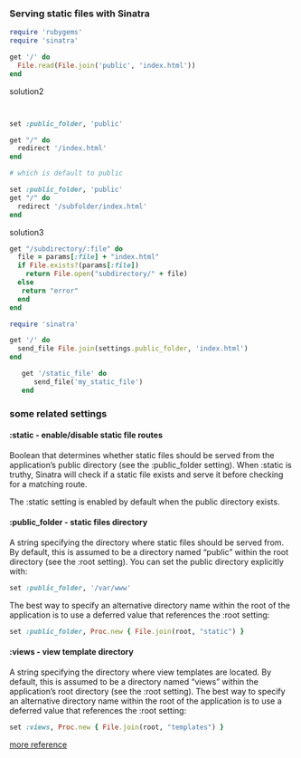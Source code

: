 ### Serving static files with Sinatra


```ruby
require 'rubygems'
require 'sinatra'

get '/' do
  File.read(File.join('public', 'index.html'))
end

```

solution2

```ruby


set :public_folder, 'public'

get "/" do
  redirect '/index.html'
end

# which is default to public

set :public_folder, 'public'
get "/" do
  redirect '/subfolder/index.html' 
end
```

solution3


```ruby
get "/subdirectory/:file" do 
  file = params[:file] + "index.html"
  if File.exists?(params[:file])
    return File.open("subdirectory/" + file)
  else
   return "error"
  end
end
```



```ruby
require 'sinatra'

get '/' do
  send_file File.join(settings.public_folder, 'index.html')
end

   get '/static_file' do
      send_file('my_static_file')
   end 


```


### some related settings

#### :static - enable/disable static file routes

Boolean that determines whether static files should be served from the application’s public directory (see the :public_folder setting). When :static is truthy, Sinatra will check if a static file exists and serve it before checking for a matching route.

The :static setting is enabled by default when the public directory exists.

#### :public_folder - static files directory


A string specifying the directory where static files should be served from. By default, this is assumed to be a directory named “public” within the root directory (see the :root setting). You can set the public directory explicitly with:

```ruby
set :public_folder, '/var/www'
```

The best way to specify an alternative directory name within the root of the application is to use a deferred value that references the :root setting:

```ruby
set :public_folder, Proc.new { File.join(root, "static") }
```

#### :views - view template directory

A string specifying the directory where view templates are located. By default, this is assumed to be a directory named “views” within the application’s root directory (see the :root setting). The best way to specify an alternative directory name within the root of the application is to use a deferred value that references the :root setting:

```ruby
set :views, Proc.new { File.join(root, "templates") }
```

[more reference](http://www.sinatrarb.com/configuration.html)
